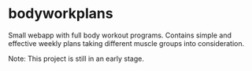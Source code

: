# bodyworkplans

Small webapp with full body workout programs.
Contains simple and effective weekly plans taking different muscle groups into consideration.

Note: This project is still in an early stage.
